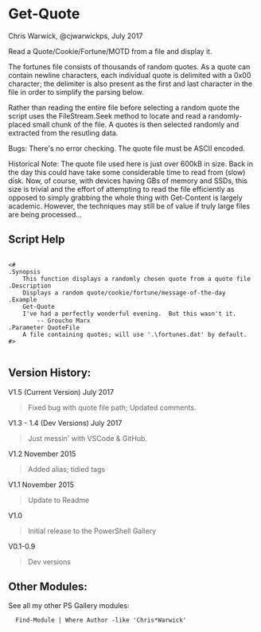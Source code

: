 # Get-Quote
Chris Warwick, @cjwarwickps, July 2017

Read a Quote/Cookie/Fortune/MOTD from a file and display it.

The fortunes file consists of thousands of random quotes.  As a quote can contain
newline characters, each individual quote is delimited with a 0x00 character; the
delimiter is also present as the first and last character in the file in order to
simplify the parsing below.

Rather than reading the entire file before selecting a random quote the script uses
the FileStream.Seek method to locate and read a randomly-placed small chunk of the
file. A quotes is then selected randomly and extracted from the resutling data.

Bugs: There's no error checking.  The quote file must be ASCII encoded.

Historical Note: The quote file used here is just over 600kB in size. Back in the
day this could have take some considerable time to read from (slow) disk. Now, of
course, with devices having GBs of memory and SSDs, this size is trivial and the
effort of attempting to read the file efficiently as opposed to simply grabbing the
whole thing with Get-Content is largely academic.  However, the techniques may still
 be of value if truly large files are being processed...


Script Help
-----------
````

<#
.Synopsis
    This function displays a randomly chosen quote from a quote file
.Description
    Displays a random quote/cookie/fortune/message-of-the-day
.Example
    Get-Quote
    I've had a perfectly wonderful evening.  But this wasn't it.
		-- Groucho Marx
.Parameter QuoteFile
    A file containing quotes; will use '.\fortunes.dat' by default.
#>


````


Version History:
---------------

V1.5 (Current Version) July 2017
> Fixed bug with quote file path; Updated comments.

V1.3 - 1.4 (Dev Versions) July 2017
> Just messin' with VSCode & GitHub.

V1.2 November 2015
> Added alias; tidied tags

V1.1 November 2015
> Update to Readme

V1.0
> Initial release to the PowerShell Gallery

V0.1-0.9
> Dev versions


Other Modules:
------------
See all my other PS Gallery modules:

````
  Find-Module | Where Author -like 'Chris*Warwick'
````
